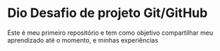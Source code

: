 # Dio Desafio de projeto Git/GitHub

Este é meu primeiro repositório e tem como objetivo compartilhar meu aprendizado até o momento, e minhas experiências
